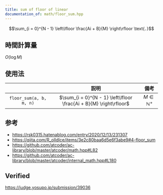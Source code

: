 ```yaml
---
title: sum of floor of linear
documentation_of: math/floor_sum.hpp
---
```


$$\sum_{i = 0}^{N - 1} \left\lfloor \frac{Ai + B}{M} \right\rfloor \text{．}$$


## 時間計算量

$O(\log{M})$


## 使用法

||説明|備考|
|:--:|:--:|:--:|
|`floor_sum(a, b, m, n)`|$\sum_{i = 0}^{N - 1} \left\lfloor \frac{Ai + B}{M} \right\rfloor$|$M \in \mathbb{N}^+$|


## 参考

- https://rsk0315.hatenablog.com/entry/2020/12/13/231307
- https://qiita.com/R_olldIce/items/3e2c80baa6d5e6f3abe9#4-floor_sum
- https://github.com/atcoder/ac-library/blob/master/atcoder/math.hpp#L82
- https://github.com/atcoder/ac-library/blob/master/atcoder/internal_math.hpp#L180


## Verified

https://judge.yosupo.jp/submission/39036
